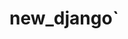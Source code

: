 <!--
 * @Author: duck 762202223@qq.com
 * @Date: 2025-09-02 18:20:00
 * @LastEditors: duck 762202223@qq.com
 * @LastEditTime: 2025-09-02 18:23:12
 * @FilePath: /new_django/README.md
 * @Description: 这是默认设置,请设置`customMade`, 打开koroFileHeader查看配置 进行设置: https://github.com/OBKoro1/koro1FileHeader/wiki/%E9%85%8D%E7%BD%AE
-->
# new_django`
